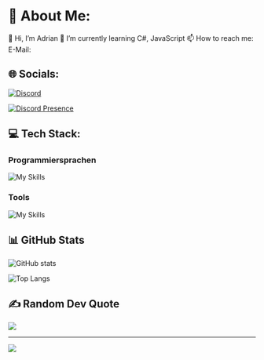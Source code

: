 # 💫 About Me:

👋 Hi, I’m Adrian
🌱 I’m currently learning C#, JavaScript
📫 How to reach me: E-Mail: 

## 🌐 Socials:

[![Discord](https://img.shields.io/badge/Discord-%237289DA.svg?logo=discord&logoColor=white)](https://discordapp.com/users/833639587204169759)

[![Discord Presence](https://lanyard.cnrad.dev/api/833639587204169759)](https://discord.com/users/833639587204169759)

## 💻 Tech Stack:

### Programmiersprachen
![My Skills](https://skillicons.dev/icons?i=html,css,js,cs,py,)


### Tools
![My Skills](https://skillicons.dev/icons?i=rider,webstorm,idea,pycharm,vscode,cloudflare,github,discord,figma )


## 📊 GitHub Stats

![GitHub stats](https://github-readme-stats.vercel.app/api?username=pfarospa&show_icons=true&theme=tokyonight)

![Top Langs](https://github-readme-streak-stats.herokuapp.com/?user=pfarospa&layout=compact&theme=tokyonight)


## ✍️ Random Dev Quote
![](https://quotes-github-readme.vercel.app/api?type=horizontal&theme=radical)

---
[![](https://visitcount.itsvg.in/api?id=pharospa&icon=0&color=0)](https://visitcount.itsvg.in)
